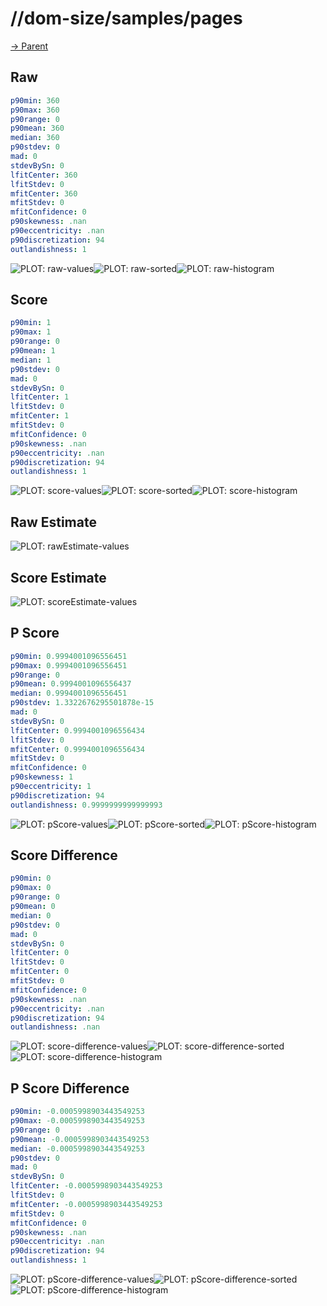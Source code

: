
# //dom-size/samples/pages

[→ Parent](../..)


## Raw


```yaml
p90min: 360
p90max: 360
p90range: 0
p90mean: 360
median: 360
p90stdev: 0
mad: 0
stdevBySn: 0
lfitCenter: 360
lfitStdev: 0
mfitCenter: 360
mfitStdev: 0
mfitConfidence: 0
p90skewness: .nan
p90eccentricity: .nan
p90discretization: 94
outlandishness: 1

```

![PLOT: raw-values](./raw/values.svg)![PLOT: raw-sorted](./raw/sorted.svg)![PLOT: raw-histogram](./raw/histogram.svg)
## Score


```yaml
p90min: 1
p90max: 1
p90range: 0
p90mean: 1
median: 1
p90stdev: 0
mad: 0
stdevBySn: 0
lfitCenter: 1
lfitStdev: 0
mfitCenter: 1
mfitStdev: 0
mfitConfidence: 0
p90skewness: .nan
p90eccentricity: .nan
p90discretization: 94
outlandishness: 1

```

![PLOT: score-values](./score/values.svg)![PLOT: score-sorted](./score/sorted.svg)![PLOT: score-histogram](./score/histogram.svg)
## Raw Estimate

![PLOT: rawEstimate-values](./rawEstimate/values.svg)
## Score Estimate

![PLOT: scoreEstimate-values](./scoreEstimate/values.svg)
## P Score


```yaml
p90min: 0.9994001096556451
p90max: 0.9994001096556451
p90range: 0
p90mean: 0.9994001096556437
median: 0.9994001096556451
p90stdev: 1.3322676295501878e-15
mad: 0
stdevBySn: 0
lfitCenter: 0.9994001096556434
lfitStdev: 0
mfitCenter: 0.9994001096556434
mfitStdev: 0
mfitConfidence: 0
p90skewness: 1
p90eccentricity: 1
p90discretization: 94
outlandishness: 0.9999999999999993

```

![PLOT: pScore-values](./pScore/values.svg)![PLOT: pScore-sorted](./pScore/sorted.svg)![PLOT: pScore-histogram](./pScore/histogram.svg)
## Score Difference


```yaml
p90min: 0
p90max: 0
p90range: 0
p90mean: 0
median: 0
p90stdev: 0
mad: 0
stdevBySn: 0
lfitCenter: 0
lfitStdev: 0
mfitCenter: 0
mfitStdev: 0
mfitConfidence: 0
p90skewness: .nan
p90eccentricity: .nan
p90discretization: 94
outlandishness: .nan

```

![PLOT: score-difference-values](./score-difference/values.svg)![PLOT: score-difference-sorted](./score-difference/sorted.svg)![PLOT: score-difference-histogram](./score-difference/histogram.svg)
## P Score Difference


```yaml
p90min: -0.0005998903443549253
p90max: -0.0005998903443549253
p90range: 0
p90mean: -0.0005998903443549253
median: -0.0005998903443549253
p90stdev: 0
mad: 0
stdevBySn: 0
lfitCenter: -0.0005998903443549253
lfitStdev: 0
mfitCenter: -0.0005998903443549253
mfitStdev: 0
mfitConfidence: 0
p90skewness: .nan
p90eccentricity: .nan
p90discretization: 94
outlandishness: 1

```

![PLOT: pScore-difference-values](./pScore-difference/values.svg)![PLOT: pScore-difference-sorted](./pScore-difference/sorted.svg)![PLOT: pScore-difference-histogram](./pScore-difference/histogram.svg)